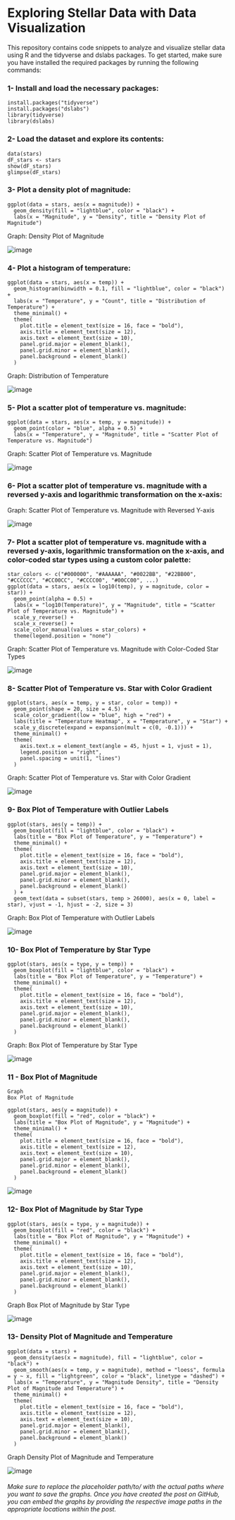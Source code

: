 # Exploring Stellar Data with Data Visualization
This repository contains code snippets to analyze and visualize stellar data using R and the tidyverse and dslabs packages. To get started, make sure you have installed the required packages by running the following commands:

### 1- Install and load the necessary packages:

```
install.packages("tidyverse")
install.packages("dslabs")
library(tidyverse)
library(dslabs) 
```
###  2- Load the dataset and explore its contents:

```
data(stars)
dF_stars <- stars
show(dF_stars)
glimpse(dF_stars)
```
###  3- Plot a density plot of magnitude:
```
ggplot(data = stars, aes(x = magnitude)) +
  geom_density(fill = "lightblue", color = "black") +
  labs(x = "Magnitude", y = "Density", title = "Density Plot of Magnitude")
```
Graph:
Density Plot of Magnitude

![image](https://github.com/matos-dan/properties_of_stars_data_visualization/assets/83671856/bc273f23-14f9-4629-827f-bc375e24d1fd)

###  4- Plot a histogram of temperature:
```
ggplot(data = stars, aes(x = temp)) +
  geom_histogram(binwidth = 0.1, fill = "lightblue", color = "black") +
  labs(x = "Temperature", y = "Count", title = "Distribution of Temperature") +
  theme_minimal() +
  theme(
    plot.title = element_text(size = 16, face = "bold"),
    axis.title = element_text(size = 12),
    axis.text = element_text(size = 10),
    panel.grid.major = element_blank(),
    panel.grid.minor = element_blank(),
    panel.background = element_blank()
  )
```
Graph:
Distribution of Temperature

![image](https://github.com/matos-dan/properties_of_stars_data_visualization/assets/83671856/3bb88618-9785-4e40-9dca-3c270391fd14)


###  5-  Plot a scatter plot of temperature vs. magnitude:
```
ggplot(data = stars, aes(x = temp, y = magnitude)) +
  geom_point(color = "blue", alpha = 0.5) +
  labs(x = "Temperature", y = "Magnitude", title = "Scatter Plot of Temperature vs. Magnitude")
```
Graph:
Scatter Plot of Temperature vs. Magnitude

![image](https://github.com/matos-dan/properties_of_stars_data_visualization/assets/83671856/6c058e7a-2f74-49f9-bca8-c44e4bdfb22a)

###  6- Plot a scatter plot of temperature vs. magnitude with a reversed y-axis and logarithmic transformation on the x-axis:

Graph:
Scatter Plot of Temperature vs. Magnitude with Reversed Y-axis

![image](https://github.com/matos-dan/properties_of_stars_data_visualization/assets/83671856/96345455-3408-4c65-a47e-304a08507786)

### 7- Plot a scatter plot of temperature vs. magnitude with a reversed y-axis, logarithmic transformation on the x-axis, and color-coded star types using a custom color palette:
```
star_colors <- c("#000000", "#AAAAAA", "#0022BB", "#22BB00", "#CCCCCC", "#CC00CC", "#CCCC00", "#00CC00", ...)
ggplot(data = stars, aes(x = log10(temp), y = magnitude, color = star)) +
  geom_point(alpha = 0.5) +
  labs(x = "log10(Temperature)", y = "Magnitude", title = "Scatter Plot of Temperature vs. Magnitude") +
  scale_y_reverse() +
  scale_x_reverse() +
  scale_color_manual(values = star_colors) +
  theme(legend.position = "none")
```
Graph:
Scatter Plot of Temperature vs. Magnitude with Color-Coded Star Types

![image](https://github.com/matos-dan/properties_of_stars_data_visualization/assets/83671856/7b629750-39f1-4ffc-aba9-edd68c3a13c9)

### 8- Scatter Plot of Temperature vs. Star with Color Gradient
```
ggplot(stars, aes(x = temp, y = star, color = temp)) +
  geom_point(shape = 20, size = 4.5) +
  scale_color_gradient(low = "blue", high = "red") +
  labs(title = "Temperature Heatmap", x = "Temperature", y = "Star") +
  scale_y_discrete(expand = expansion(mult = c(0, -0.1))) +
  theme_minimal() +
  theme(
    axis.text.x = element_text(angle = 45, hjust = 1, vjust = 1),
    legend.position = "right",
    panel.spacing = unit(1, "lines")
  )
```
Graph:
Scatter Plot of Temperature vs. Star with Color Gradient

![image](https://github.com/matos-dan/properties_of_stars_data_visualization/assets/83671856/06f74c53-bb6c-4e28-b694-bc7af16a7f8c)




### 9- Box Plot of Temperature with Outlier Labels
```
ggplot(stars, aes(y = temp)) +
  geom_boxplot(fill = "lightblue", color = "black") +
  labs(title = "Box Plot of Temperature", y = "Temperature") +
  theme_minimal() +
  theme(
    plot.title = element_text(size = 16, face = "bold"),
    axis.title = element_text(size = 12),
    axis.text = element_text(size = 10),
    panel.grid.major = element_blank(),
    panel.grid.minor = element_blank(),
    panel.background = element_blank()
  ) +
  geom_text(data = subset(stars, temp > 26000), aes(x = 0, label = star), vjust = -1, hjust = -2, size = 3)
```
Graph:
Box Plot of Temperature with Outlier Labels

![image](https://github.com/matos-dan/properties_of_stars_data_visualization/assets/83671856/053d02a2-435a-4983-9e12-51286cc52eee)

### 10- Box Plot of Temperature by Star Type
```
ggplot(stars, aes(x = type, y = temp)) +
  geom_boxplot(fill = "lightblue", color = "black") +
  labs(title = "Box Plot of Temperature", y = "Temperature") +
  theme_minimal() +
  theme(
    plot.title = element_text(size = 16, face = "bold"),
    axis.title = element_text(size = 12),
    axis.text = element_text(size = 10),
    panel.grid.major = element_blank(),
    panel.grid.minor = element_blank(),
    panel.background = element_blank()
  )
```
Graph:
Box Plot of Temperature by Star Type

![image](https://github.com/matos-dan/properties_of_stars_data_visualization/assets/83671856/067c4bd4-de55-45aa-a78a-62f5f415b278)

### 11 - Box Plot of Magnitude 
```
Graph
Box Plot of Magnitude 

ggplot(stars, aes(y = magnitude)) +
  geom_boxplot(fill = "red", color = "black") +
  labs(title = "Box Plot of Magnitude", y = "Magnitude") +
  theme_minimal() +
  theme(
    plot.title = element_text(size = 16, face = "bold"),
    axis.title = element_text(size = 12),
    axis.text = element_text(size = 10),
    panel.grid.major = element_blank(),
    panel.grid.minor = element_blank(),
    panel.background = element_blank()
  )
```
![image](https://github.com/matos-dan/properties_of_stars_data_visualization/assets/83671856/26d23aee-6203-410f-98b1-d99ac7621937)


### 12- Box Plot of Magnitude by Star Type
```
ggplot(stars, aes(x = type, y = magnitude)) +
  geom_boxplot(fill = "red", color = "black") +
  labs(title = "Box Plot of Magnitude", y = "Magnitude") +
  theme_minimal() +
  theme(
    plot.title = element_text(size = 16, face = "bold"),
    axis.title = element_text(size = 12),
    axis.text = element_text(size = 10),
    panel.grid.major = element_blank(),
    panel.grid.minor = element_blank(),
    panel.background = element_blank()
  )

```
Graph
Box Plot of Magnitude by Star Type

![image](https://github.com/matos-dan/properties_of_stars_data_visualization/assets/83671856/3eab7682-204a-44cb-96fe-a6055a00317a)


### 13- Density Plot of Magnitude and Temperature

```
ggplot(data = stars) +
  geom_density(aes(x = magnitude), fill = "lightblue", color = "black") +
  geom_smooth(aes(x = temp, y = magnitude), method = "loess", formula = y ~ x, fill = "lightgreen", color = "black", linetype = "dashed") +
  labs(x = "Temperature", y = "Magnitude Density", title = "Density Plot of Magnitude and Temperature") +
  theme_minimal() +
  theme(
    plot.title = element_text(size = 16, face = "bold"),
    axis.title = element_text(size = 12),
    axis.text = element_text(size = 10),
    panel.grid.major = element_blank(),
    panel.grid.minor = element_blank(),
    panel.background = element_blank()
  )
```
Graph
Density Plot of Magnitude and Temperature

![image](https://github.com/matos-dan/properties_of_stars_data_visualization/assets/83671856/54715e89-5801-445e-8c32-01a0fba3beac)


###### Make sure to replace the placeholder path/to/ with the actual paths where you want to save the graphs. Once you have created the post on GitHub, you can embed the graphs by providing the respective image paths in the appropriate locations within the post.
